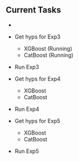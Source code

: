 ## Current Tasks

- 

- Get hyps for Exp3 
    - XGBoost (Running)
    - CatBoost (Running)
- Run Exp3

- Get hyps for Exp4
    - XGBoost 
    - CatBoost 
- Run Exp4

- Get hyps for Exp5
    - XGBoost 
    - CatBoost 
- Run Exp5
